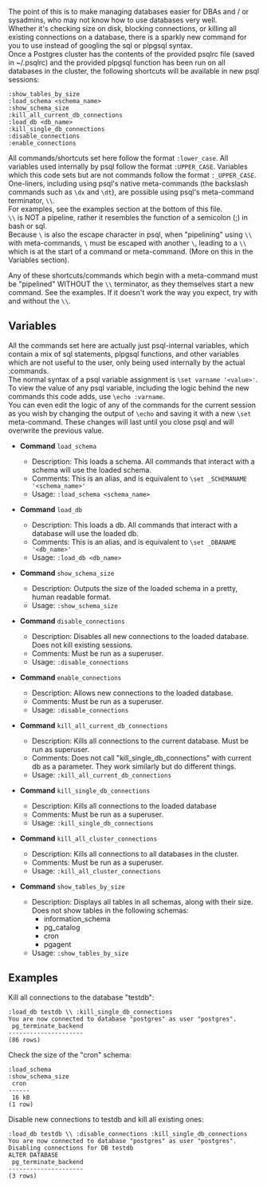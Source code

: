 The point of this is to make managing databases easier for DBAs and / or sysadmins, who may not know how to use databases very well.   
Whether it's checking size on disk, blocking connections, or killing all existing connections on a database, there is a sparkly new command for you to use instead of googling the sql or plpgsql syntax.   
Once a Postgres cluster has the contents of the provided psqlrc file (saved in ~/.psqlrc) and the provided plpgsql function has been run on all databases in the cluster, the following shortcuts will be available in new psql sessions:   
```
:show_tables_by_size
:load_schema <schema_name>
:show_schema_size
:kill_all_current_db_connections
:load_db <db_name>
:kill_single_db_connections
:disable_connections
:enable_connections
```   
All commands/shortcuts set here follow the format `:lower_case`. All variables used internally by psql follow the format `:UPPER_CASE`. Variables which this code sets but are not commands follow the format `:_UPPER_CASE`.   
One-liners, including using psql's native meta-commands (the backslash commands such as `\dx` and `\dt`), are possible using psql's meta-command terminator, `\\`.   
For examples, see the examples section at the bottom of this file.   
`\\` is NOT a pipeline, rather it resembles the function of a semicolon (;) in bash or sql.   
Because `\` is also the escape character in psql, when "pipelining" using `\\` with meta-commands, `\` must be escaped with another `\`, leading to a `\\` which is at the start of a command or meta-command. (More on this in the Variables section).   
   
Any of these shortcuts/commands which begin with a meta-command must be "pipelined" WITHOUT the `\\` terminator, as they themselves start a new command. See the examples. If it doesn't work the way you expect, try with and without the `\\`.   

Variables
----
All the commands set here are actually just psql-internal variables, which contain a mix of sql statements, plpgsql functions, and other variables which are not useful to the user, only being used internally by the actual :commands.   
The normal syntax of a psql variable assignment is `\set varname '<value>'`.   
To view the value of any psql variable, including the logic behind the new commands this code adds, use `\echo :varname`.   
You can even edit the logic of any of the commands for the current session as you wish by changing the output of `\echo` and saving it with a new  `\set` meta-command. These changes will last until you close psql and will overwrite the previous value.   


- **Command** `load_schema`
  - Description: This loads a schema. All commands that interact with a schema will use the loaded schema.
  - Comments: This is an alias, and is equivalent to `\set _SCHEMANAME '<schema_name>'`
  - Usage: `:load_schema <schema_name>`   

- **Command** `load_db`
  - Description: This loads a db. All commands that interact with a database will use the loaded db.
  - Comments: This is an alias, and is equivalent to `\set _DBANAME '<db_name>'`
  - Usage: `:load_db <db_name>` 

- **Command** `show_schema_size`
  - Description: Outputs the size of the loaded schema in a pretty, human readable format.
  - Usage: `:show_schema_size`   

- **Command** `disable_connections`
  - Description: Disables all new connections to the loaded database. Does not kill existing sessions.
  - Comments: Must be run as a superuser.
  - Usage: `:disable_connections`   

- **Command** `enable_connections`
  - Description: Allows new connections to the loaded database.
  - Comments: Must be run as a superuser.
  - Usage: `:disable_connections`   

- **Command** `kill_all_current_db_connections`
  - Description: Kills all connections to the current database. Must be run as superuser.
  - Comments: Does not call "kill_single_db_connections" with current db as a parameter. They work similarly but do different things. 
  - Usage: `:kill_all_current_db_connections`   

- **Command** `kill_single_db_connections`
  - Description: Kills all connections to the loaded database
  - Comments: Must be run as a superuser.
  - Usage: `:kill_single_db_connections`   

- **Command** `kill_all_cluster_connections`
  - Description: Kills all connections to all databases in the cluster.
  - Comments: Must be run as a superuser.
  - Usage: `:kill_all_cluster_connections`   

- **Command** `show_tables_by_size`
  - Description: Displays all tables in all schemas, along with their size. Does not show tables in the following schemas:
    - information_schema
    - pg_catalog
    - cron
    - pgagent
  - Usage: `:show_tables_by_size`   

Examples
----
Kill all connections to the database "testdb":
```
:load_db testdb \\ :kill_single_db_connections
You are now connected to database "postgres" as user "postgres".
 pg_terminate_backend
---------------------
(86 rows)
```

Check the size of the "cron" schema:
```
:load_schema
:show_schema_size
 cron
------
 16 kB
(1 row)
```

Disable new connections to testdb and kill all existing ones:
```
:load_db testdb \\ :disable_connections :kill_single_db_connections
You are now connected to database "postgres" as user "postgres".
Disabling connections for DB testdb
ALTER DATABASE
 pg_terminate_backend
---------------------
(3 rows)
```
